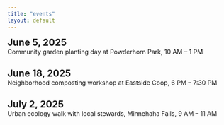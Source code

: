 ```yaml
---
title: "events"
layout: default
---
```


<div style="margin-bottom: 2em;">
  <div style="font-weight: bold; font-size: 1.5em;">June 5, 2025</div>
  <div>Community garden planting day at Powderhorn Park, 10 AM – 1 PM</div>
</div>

<div style="margin-bottom: 2em;">
  <div style="font-weight: bold; font-size: 1.5em;">June 18, 2025</div>
  <div>Neighborhood composting workshop at Eastside Coop, 6 PM – 7:30 PM</div>
</div>

<div style="margin-bottom: 2em;">
  <div style="font-weight: bold; font-size: 1.5em;">July 2, 2025</div>
  <div>Urban ecology walk with local stewards, Minnehaha Falls, 9 AM – 11 AM</div>
</div>

